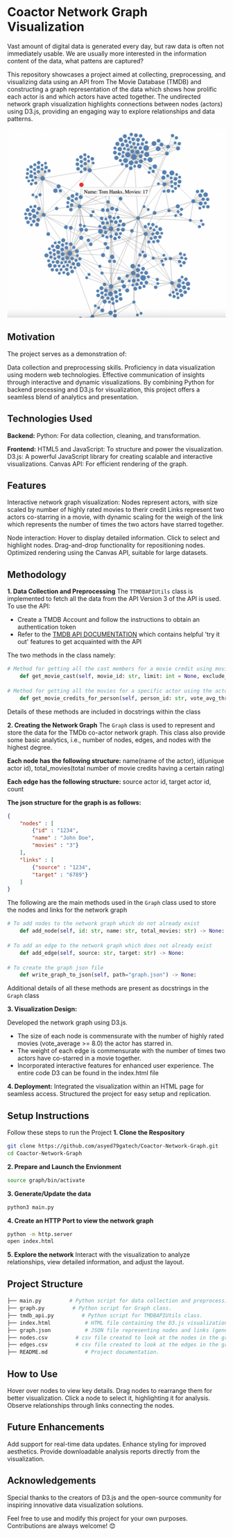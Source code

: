# Coactor Network Graph Visualization
Vast amount of digital data is generated every day, but raw data is often not immediately usable. We are usually more interested in the information content of the data, what pattens are captured?

This repository showcases a project aimed at collecting, preprocessing, and visualizing data using an API from The Movie Database (TMDB) and constructing a graph representation of the data which shows how prolific each actor is and which actors have acted together. The undirected network graph visualization highlights connections between nodes (actors) using D3.js, providing an engaging way to explore relationships and data patterns.

![Network Graph Snapshot](Snapshot.png)


## Motivation
The project serves as a demonstration of:

Data collection and preprocessing skills.
Proficiency in data visualization using modern web technologies.
Effective communication of insights through interactive and dynamic visualizations.
By combining Python for backend processing and D3.js for visualization, this project offers a seamless blend of analytics and presentation.


## Technologies Used
**Backend:**
Python: For data collection, cleaning, and transformation.

**Frontend:**
HTML5 and JavaScript: To structure and power the visualization.
D3.js: A powerful JavaScript library for creating scalable and interactive visualizations.
Canvas API: For efficient rendering of the graph.

## Features
Interactive network graph visualization:
Nodes represent actors, with size scaled by number of highly rated movies to therir credit
Links represent two actors co-starring in a movie, with dynamic scaling for the weigh of the link which represents the number of times the two actors have starred together.

Node interaction:
Hover to display detailed information.
Click to select and highlight nodes.
Drag-and-drop functionality for repositioning nodes.
Optimized rendering using the Canvas API, suitable for large datasets.

## Methodology
**1. Data Collection and Preprocessing**
The `TTMDBAPIUtils` class is implemented to fetch all the data from the API
Version 3 of the API is used.
To use the API:
- Create a TMDB Account and follow the instructions to obtain an authentication token
- Refer to the [TMDB API DOCUMENTATION](https://developer.themoviedb.org/reference/intro/getting-started) which contains helpful 'try it out' features to get acquainted with the API

The two methods in the class namely:
```python
# Method for getting all the cast members for a movie credit using movie credit_id
    def get_movie_cast(self, movie_id: str, limit: int = None, exclude_ids: list = None) -> list:

# Method for getting all the movies for a specific actor using the actor_id
    def get_movie_credits_for_person(self, person_id: str, vote_avg_threshold: float = None) -> list:
```
Details of these methods are included in docstrings within the class

**2. Creating the Network Graph**
The `Graph` class  is used to represent and store the data for the TMDb co-actor network graph.  This class
also provide some basic analytics, i.e., number of nodes, edges, and nodes with the highest degree.

**Each node has the following structure:**
name(name of the actor), id(unique actor id), total_movies(total number of movie credits having a certain rating)

**Each edge has the following structure:**
source actor id, target actor id, count

**The json structure for the graph is as follows:**
```json
{
    "nodes" : [
        {"id" : "1234",
        "name" : "John Doe",
        "movies" : "3"}
    ],
    "links" : [
        {"source" : "1234",
        "target" : "6789"} 
    ]
}
```


The following are the main methods used in the `Graph` class used to store the nodes and links for the network graph

```python
# To add nodes to the network graph which do not already exist
    def add_node(self, id: str, name: str, total_movies: str) -> None:

# To add an edge to the network graph which does not already exist
    def add_edge(self, source: str, target: str) -> None:

# To create the graph json file
    def write_graph_to_json(self, path="graph.json") -> None:
```
Additional details of all these methods are present as docstrings in the `Graph` class

**3. Visualization Design:**

Developed the network graph using D3.js.
- The size of each node is commensurate with the number of highly rated movies (vote_average >= 8.0) the actor has starred in.
- The weight of each edge is commensurate with the number of times two actors have co-starred in a movie together.
- Incorporated interactive features for enhanced user experience.
The entire code D3 can be found in the index.html file

**4. Deployment:**
Integrated the visualization within an HTML page for seamless access.
Structured the project for easy setup and replication.

## Setup Instructions
Follow these steps to run the Project
**1. Clone the Respository**
```bash
git clone https://github.com/asyed79gatech/Coactor-Network-Graph.git
cd Coactor-Network-Graph

```
**2. Prepare and Launch the Envionment**
```bash
source graph/bin/activate
```
**3. Generate/Update the data**
```python
python3 main.py
```
**4. Create an HTTP Port to view the network graph**
```bash
python -m http.server
open index.html
```
**5. Explore the network**
Interact with the visualization to analyze relationships, view detailed information, and adjust the layout.

## Project Structure
```bash
├── main.py         # Python script for data collection and preprocessing.
├── graph.py         # Python script for Graph class.
├── tmdb_api.py         # Python script for TMDBAPIUtils class.
├── index.html           # HTML file containing the D3.js visualization code.
├── graph.json           # JSON file representing nodes and links (generated).
├── nodes.csv         # csv file created to look at the nodes in the graph.
├── edges.csv         # csv file created to look at the edges in the graph.
├── README.md            # Project documentation.

```
## How to Use
Hover over nodes to view key details.
Drag nodes to rearrange them for better visualization.
Click a node to select it, highlighting it for analysis.
Observe relationships through links connecting the nodes.

## Future Enhancements
Add support for real-time data updates.
Enhance styling for improved aesthetics.
Provide downloadable analysis reports directly from the visualization.

## Acknowledgements
Special thanks to the creators of D3.js and the open-source community for inspiring innovative data visualization solutions.

Feel free to use and modify this project for your own purposes. Contributions are always welcome! 😊


